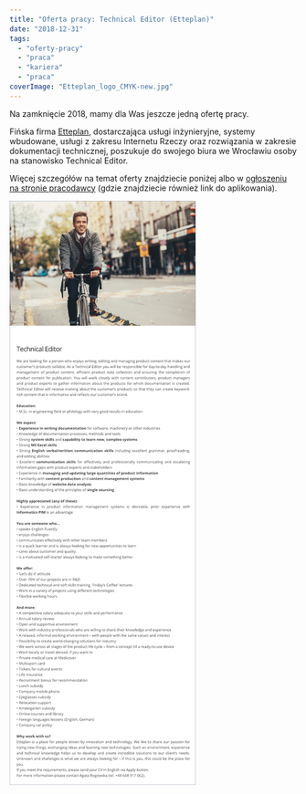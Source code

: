```yaml
---
title: "Oferta pracy: Technical Editor (Etteplan)"
date: "2018-12-31"
tags:
  - "oferty-pracy"
  - "praca"
  - "kariera"
  - "praca"
coverImage: "Etteplan_logo_CMYK-new.jpg"
---
```


Na zamknięcie 2018, mamy dla Was jeszcze jedną ofertę pracy.

Fińska firma [Etteplan](https://www.etteplan.com/pl), dostarczająca usługi
inżynieryjne, systemy wbudowane, usługi z zakresu Internetu Rzeczy oraz
rozwiązania w zakresie dokumentacji technicznej, poszukuje do swojego biura we
Wrocławiu osoby na stanowisko Technical Editor.

Więcej szczegółów na temat oferty znajdziecie poniżej albo
w [ogłoszeniu na stronie pracodawcy](https://candidate.hr-manager.net/ApplicationInit.aspx?cid=1522&ProjectId=145669&DepartmentId=18983&MediaId=5&SkipAdvertisement=False) (gdzie
znajdziecie również link do aplikowania).

[![](images/tech_editor_etteplan.png)](http://techwriter.pl/wp-content/uploads/2018/12/tech_editor_etteplan.png)
